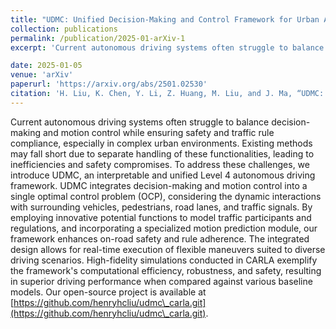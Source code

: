 ```yaml
---
title: "UDMC: Unified Decision-Making and Control Framework for Urban Autonomous Driving with Motion Prediction of Traffic Participants"
collection: publications
permalink: /publication/2025-01-arXiv-1
excerpt: 'Current autonomous driving systems often struggle to balance decision-making and motion control while ensuring safety and traffic rule compliance, especially in complex urban environments. Existing methods may fall short due to separate handling of these functionalities, leading to inefficiencies and safety compromises. To address these challenges, we introduce UDMC, an interpretable and unified Level 4 autonomous driving framework. UDMC integrates decision-making and motion control into a single optimal control problem (OCP), considering the dynamic interactions with surrounding vehicles, pedestrians, road lanes, and traffic signals. By employing innovative potential functions to model traffic participants and regulations, and incorporating a specialized motion prediction module, our framework enhances on-road safety and rule adherence. The integrated design allows for real-time execution of flexible maneuvers suited to diverse driving scenarios. High-fidelity simulations conducted in CARLA exemplify the framework's computational efficiency, robustness, and safety, resulting in superior driving performance when compared against various baseline models. Our open-source project is available at [https://github.com/henryhcliu/udmc\_carla.git](https://github.com/henryhcliu/udmc\_carla.git).'

date: 2025-01-05
venue: 'arXiv'
paperurl: 'https://arxiv.org/abs/2501.02530'
citation: 'H. Liu, K. Chen, Y. Li, Z. Huang, M. Liu, and J. Ma, “UDMC: Unified Decision-Making and Control Framework for Urban Autonomous Driving with Motion Prediction of Traffic Participants,” arXiv preprint arXiv:2501.02530, 2025.'
---
```


Current autonomous driving systems often struggle to balance decision-making and motion control while ensuring safety and traffic rule compliance, especially in complex urban environments. Existing methods may fall short due to separate handling of these functionalities, leading to inefficiencies and safety compromises. To address these challenges, we introduce UDMC, an interpretable and unified Level 4 autonomous driving framework. UDMC integrates decision-making and motion control into a single optimal control problem (OCP), considering the dynamic interactions with surrounding vehicles, pedestrians, road lanes, and traffic signals. By employing innovative potential functions to model traffic participants and regulations, and incorporating a specialized motion prediction module, our framework enhances on-road safety and rule adherence. The integrated design allows for real-time execution of flexible maneuvers suited to diverse driving scenarios. High-fidelity simulations conducted in CARLA exemplify the framework's computational efficiency, robustness, and safety, resulting in superior driving performance when compared against various baseline models. Our open-source project is available at [https://github.com/henryhcliu/udmc\_carla.git](https://github.com/henryhcliu/udmc\_carla.git).